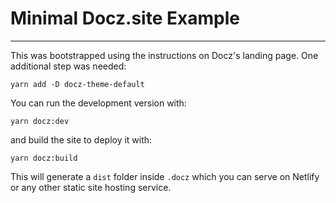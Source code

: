 # Minimal Docz.site Example

---

This was bootstrapped using the instructions on Docz's landing page. One additional step was needed:

```
yarn add -D docz-theme-default
```

You can run the development version with:
```
yarn docz:dev
```
and build the site to deploy it with:
```
yarn docz:build
```

This will generate a `dist` folder inside `.docz` which you can serve on Netlify or any other static site hosting service.
